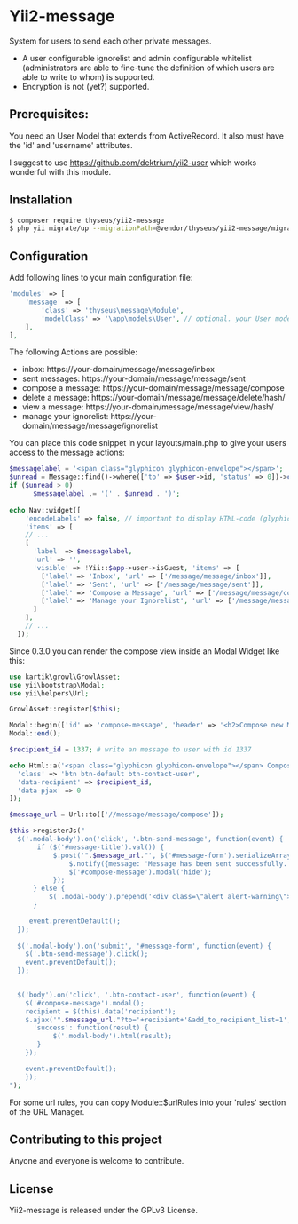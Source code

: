 # Yii2-message

System for users to send each other private messages.
- A user configurable ignorelist and admin configurable whitelist (administrators are able to fine-tune 
the definition of which users are able to write to whom) is supported.
- Encryption is not (yet?) supported.

## Prerequisites:

You need an User Model that extends from ActiveRecord.
It also must have the 'id' and 'username' attributes.

I suggest to use https://github.com/dektrium/yii2-user which
works wonderful with this module.

## Installation

```bash
$ composer require thyseus/yii2-message
$ php yii migrate/up --migrationPath=@vendor/thyseus/yii2-message/migrations
```

## Configuration

Add following lines to your main configuration file:

```php
'modules' => [
    'message' => [
        'class' => 'thyseus\message\Module',
        'modelClass' => '\app\models\User', // optional. your User model. Needs to be ActiveRecord.
    ],
],
```

The following Actions are possible:

* inbox: https://your-domain/message/message/inbox
* sent messages: https://your-domain/message/message/sent
* compose a message: https://your-domain/message/message/compose
* delete a message: https://your-domain/message/message/delete/hash/<hash>
* view a message: https://your-domain/message/message/view/hash/<hash>
* manage your ignorelist: https://your-domain/message/message/ignorelist

You can place this code snippet in your layouts/main.php to give your users access
to the message actions:

```php
$messagelabel = '<span class="glyphicon glyphicon-envelope"></span>';
$unread = Message::find()->where(['to' => $user->id, 'status' => 0])->count();
if ($unread > 0)
      $messagelabel .= '(' . $unread . ')';
      
echo Nav::widget([
    'encodeLabels' => false, // important to display HTML-code (glyphicons)
    'items' => [
    // ...
    [
      'label' => $messagelabel,
      'url' => '',
      'visible' => !Yii::$app->user->isGuest, 'items' => [
        ['label' => 'Inbox', 'url' => ['/message/message/inbox']],
        ['label' => 'Sent', 'url' => ['/message/message/sent']],
        ['label' => 'Compose a Message', 'url' => ['/message/message/compose']],
        ['label' => 'Manage your Ignorelist', 'url' => ['/message/message/ignorelist']],
      ]
    ],
    // ...
  ]);
```

Since 0.3.0 you can render the compose view inside an Modal Widget like this:

```php
use kartik\growl\GrowlAsset;
use yii\bootstrap\Modal;
use yii\helpers\Url;

GrowlAsset::register($this);

Modal::begin(['id' => 'compose-message', 'header' => '<h2>Compose new Message</h2>']);
Modal::end();

$recipient_id = 1337; # write an message to user with id 1337

echo Html::a('<span class="glyphicon glyphicon-envelope"></span> Compose Message', '', [
  'class' => 'btn btn-default btn-contact-user',
  'data-recipient' => $recipient_id,
  'data-pjax' => 0
]);

$message_url = Url::to(['//message/message/compose']);

$this->registerJs("
  $('.modal-body').on('click', '.btn-send-message', function(event) {
       if ($('#message-title').val()) {
           $.post('".$message_url."', $('#message-form').serializeArray(), function() {
               $.notify({message: 'Message has been sent successfully.'}, {type: 'success'});
               $('#compose-message').modal('hide');
           });
      } else {
          $('.modal-body').prepend('<div class=\"alert alert-warning\">Please enter a title at least.</div>');
      }

     event.preventDefault();
  });
  
  $('.modal-body').on('submit', '#message-form', function(event) {
    $('.btn-send-message').click(); 
    event.preventDefault();
  });
   

  $('body').on('click', '.btn-contact-user', function(event) {
    $('#compose-message').modal();
    recipient = $(this).data('recipient');
    $.ajax('".$message_url."?to='+recipient+'&add_to_recipient_list=1', {
      'success': function(result) {
           $('.modal-body').html(result);
       }
    });

    event.preventDefault();
    });
");
```

For some url rules, you can copy Module::$urlRules into your 'rules' section of
the URL Manager.

## Contributing to this project

Anyone and everyone is welcome to contribute.

## License

Yii2-message is released under the GPLv3 License.
